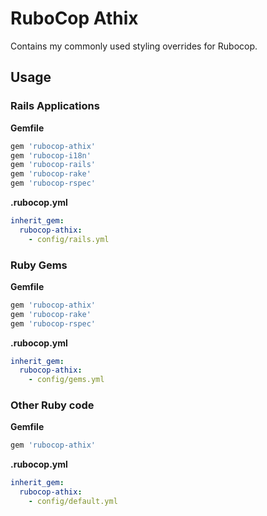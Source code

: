 # RuboCop Athix

Contains my commonly used styling overrides for Rubocop.

## Usage

### Rails Applications

**Gemfile**

```ruby
gem 'rubocop-athix'
gem 'rubocop-i18n'
gem 'rubocop-rails'
gem 'rubocop-rake'
gem 'rubocop-rspec'
```

**.rubocop.yml**

```yaml
inherit_gem:
  rubocop-athix:
    - config/rails.yml
```

### Ruby Gems

**Gemfile**

```ruby
gem 'rubocop-athix'
gem 'rubocop-rake'
gem 'rubocop-rspec'
```

**.rubocop.yml**

```yaml
inherit_gem:
  rubocop-athix:
    - config/gems.yml
```

### Other Ruby code

**Gemfile**

```ruby
gem 'rubocop-athix'
```

**.rubocop.yml**

```yaml
inherit_gem:
  rubocop-athix:
    - config/default.yml
```
